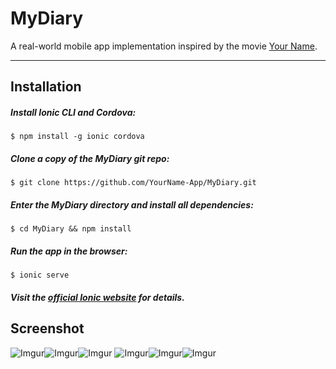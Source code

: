MyDiary
===================

A real-world mobile app implementation inspired by the movie [Your Name][1].

----------


## Installation

##### Install Ionic CLI and Cordova:
```
$ npm install -g ionic cordova
```

##### Clone a copy of the MyDiary git repo:
```
$ git clone https://github.com/YourName-App/MyDiary.git
```

##### Enter the MyDiary directory and install all dependencies:
```
$ cd MyDiary && npm install
```

##### Run the app in the browser:
```
$ ionic serve
```

##### Visit the [official Ionic website][2] for details.


## Screenshot

![Imgur](http://i.imgur.com/3Wq7edK.png)![Imgur](http://i.imgur.com/8Mt07UH.png)![Imgur](http://i.imgur.com/aiTtn0S.png)
![Imgur](http://i.imgur.com/3SXD324.png)![Imgur](http://i.imgur.com/hT77d5e.png)![Imgur](http://i.imgur.com/8qMaQlp.png)


[1]: http://www.kiminona.com/index.html
[2]: http://ionicframework.com/docs/v2/setup/installation/


